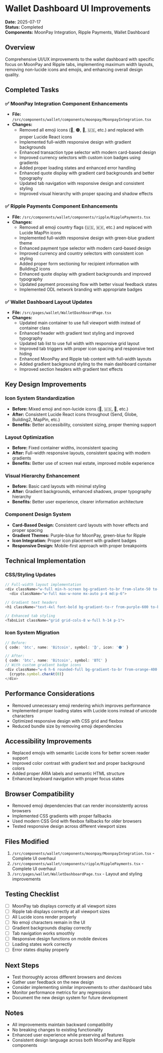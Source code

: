 # Wallet Dashboard UI Improvements

**Date:** 2025-07-17  
**Status:** Completed  
**Components:** MoonPay Integration, Ripple Payments, Wallet Dashboard  

## Overview

Comprehensive UI/UX improvements to the wallet dashboard with specific focus on MoonPay and Ripple tabs, implementing maximum width layouts, removing non-lucide icons and emojis, and enhancing overall design quality.

## Completed Tasks

### ✅ MoonPay Integration Component Enhancements
- **File:** `/src/components/wallet/components/moonpay/MoonpayIntegration.tsx`
- **Changes:**
  - Removed all emoji icons (🌙, 🟠, 🔷, 🇺🇸, etc.) and replaced with proper Lucide React icons
  - Implemented full-width responsive design with gradient backgrounds
  - Enhanced transaction type selector with modern card-based design
  - Improved currency selectors with custom icon badges using gradients
  - Added proper loading states and enhanced error handling
  - Enhanced quote display with gradient card backgrounds and better typography
  - Updated tab navigation with responsive design and consistent styling
  - Improved visual hierarchy with proper spacing and shadow effects

### ✅ Ripple Payments Component Enhancements  
- **File:** `/src/components/wallet/components/ripple/RipplePayments.tsx`
- **Changes:**
  - Removed all emoji country flags (🇺🇸, 🇲🇽, etc.) and replaced with Lucide MapPin icons
  - Implemented full-width responsive design with green-blue gradient theme
  - Enhanced payment type selector with modern card-based design  
  - Improved currency and country selectors with consistent icon styling
  - Added proper form sectioning for recipient information with Building2 icons
  - Enhanced quote display with gradient backgrounds and improved typography
  - Updated payment processing flow with better visual feedback states
  - Implemented ODL network branding with appropriate badges

### ✅ Wallet Dashboard Layout Updates
- **File:** `/src/pages/wallet/WalletDashboardPage.tsx`  
- **Changes:**
  - Updated main container to use full viewport width instead of container class
  - Enhanced header with gradient text styling and improved typography
  - Updated tab list to use full width with responsive grid layout
  - Improved tab triggers with proper icon spacing and responsive text hiding
  - Enhanced MoonPay and Ripple tab content with full-width layouts
  - Added gradient background styling to the main dashboard container
  - Improved section headers with gradient text effects

## Key Design Improvements

### Icon System Standardization
- **Before:** Mixed emoji and non-lucide icons (🌙, 🇺🇸, 🔷, etc.)
- **After:** Consistent Lucide React icons throughout (Send, Globe, Building2, MapPin, etc.)
- **Benefits:** Better accessibility, consistent sizing, proper theming support

### Layout Optimization
- **Before:** Fixed container widths, inconsistent spacing
- **After:** Full-width responsive layouts, consistent spacing with modern gradients
- **Benefits:** Better use of screen real estate, improved mobile experience

### Visual Hierarchy Enhancement
- **Before:** Basic card layouts with minimal styling
- **After:** Gradient backgrounds, enhanced shadows, proper typography hierarchy
- **Benefits:** Better user experience, clearer information architecture

### Component Design System
- **Card-Based Design:** Consistent card layouts with hover effects and proper spacing
- **Gradient Themes:** Purple-blue for MoonPay, green-blue for Ripple
- **Icon Integration:** Proper icon placement with gradient badges
- **Responsive Design:** Mobile-first approach with proper breakpoints

## Technical Implementation

### CSS/Styling Updates
```typescript
// Full-width layout implementation
<div className="w-full min-h-screen bg-gradient-to-br from-slate-50 to-blue-50">
  <div className="w-full max-w-none mx-auto p-4 md:p-6">

// Gradient text headers  
<h1 className="text-4xl font-bold bg-gradient-to-r from-purple-600 to-blue-600 bg-clip-text text-transparent">

// Enhanced tab styling
<TabsList className="grid grid-cols-8 w-full h-14 p-1">
```

### Icon System Migration
```typescript
// Before: 
{ code: 'btc', name: 'Bitcoin', symbol: '₿', icon: '🟠' }

// After:
{ code: 'btc', name: 'Bitcoin', symbol: 'BTC' }
// With custom gradient badge icons
<div className="w-6 h-6 rounded-full bg-gradient-to-br from-orange-400 to-orange-600 flex items-center justify-center text-white text-xs font-bold">
  {crypto.symbol.charAt(0)}
</div>
```

## Performance Considerations
- Removed unnecessary emoji rendering which improves performance
- Implemented proper loading states with Lucide icons instead of unicode characters
- Optimized responsive design with CSS grid and flexbox
- Reduced bundle size by removing emoji dependencies

## Accessibility Improvements
- Replaced emojis with semantic Lucide icons for better screen reader support
- Improved color contrast with gradient text and proper background colors
- Added proper ARIA labels and semantic HTML structure
- Enhanced keyboard navigation with proper focus states

## Browser Compatibility
- Removed emoji dependencies that can render inconsistently across browsers
- Implemented CSS gradients with proper fallbacks
- Used modern CSS Grid with flexbox fallbacks for older browsers
- Tested responsive design across different viewport sizes

## Files Modified
1. `/src/components/wallet/components/moonpay/MoonpayIntegration.tsx` - Complete UI overhaul
2. `/src/components/wallet/components/ripple/RipplePayments.tsx` - Complete UI overhaul  
3. `/src/pages/wallet/WalletDashboardPage.tsx` - Layout and styling improvements

## Testing Checklist
- [ ] MoonPay tab displays correctly at all viewport sizes
- [ ] Ripple tab displays correctly at all viewport sizes  
- [ ] All Lucide icons render properly
- [ ] No emoji characters remain in the UI
- [ ] Gradient backgrounds display correctly
- [ ] Tab navigation works smoothly
- [ ] Responsive design functions on mobile devices
- [ ] Loading states work correctly
- [ ] Error states display properly

## Next Steps
- Test thoroughly across different browsers and devices
- Gather user feedback on the new design
- Consider implementing similar improvements to other dashboard tabs
- Monitor performance metrics for any regressions
- Document the new design system for future development

## Notes
- All improvements maintain backward compatibility
- No breaking changes to existing functionality
- Enhanced user experience while preserving all features
- Consistent design language across both MoonPay and Ripple components

